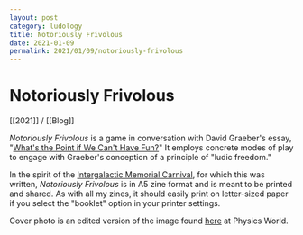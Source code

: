 ```yaml
---
layout: post
category: ludology
title: Notoriously Frivolous
date: 2021-01-09
permalink: 2021/01/09/notoriously-frivolous
---
```


# Notoriously Frivolous

[[2021]] / [[Blog]]

*Notoriously Frivolous* is a game in conversation with David Graeber's essay, "[What's the Point if We Can't Have Fun?](https://thebaffler.com/salvos/whats-the-point-if-we-cant-have-fun)" It employs concrete modes of play to engage with Graeber's conception of a principle of "ludic freedom."

In the spirit of the [Intergalactic Memorial Carnival](https://itch.io/jam/intergalactic-memorial-carnival), for which this was written, *Notoriously Frivolous* is in A5 zine format and is meant to be printed and shared. As with all my zines, it should easily print on letter-sized paper if you select the "booklet" option in your printer settings.

Cover photo is an edited version of the image found [here](https://physicsworld.com/a/delensing-of-cosmic-microwave-background-could-reveal-ancient-gravitational-waves/) at Physics World.